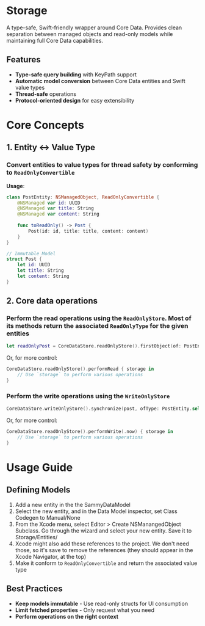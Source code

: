 # Storage

A type-safe, Swift-friendly wrapper around Core Data. Provides clean separation between managed objects and read-only models while maintaining full Core Data capabilities.

## Features

- **Type-safe query building** with KeyPath support
- **Automatic model conversion** between Core Data entities and Swift value types
- **Thread-safe** operations
- **Protocol-oriented design** for easy extensibility

# Core Concepts

## 1. Entity <-> Value Type

### Convert entities to value types for thread safety by conforming to `ReadOnlyConvertible`

**Usage**:
```swift
class PostEntity: NSManagedObject, ReadOnlyConvertible {
    @NSManaged var id: UUID
    @NSManaged var title: String
    @NSManaged var content: String
    
    func toReadOnly() -> Post {
        Post(id: id, title: title, content: content)
    }
}

// Immutable Model
struct Post {
	let id: UUID
	let title: String
	let content: String
}
```

## 2. Core data operations

### Perform the read operations using the `ReadOnlyStore`. Most of its methods return the associated `ReadOnlyType` for the given entities

```swift
let readOnlyPost = CoreDataStore.readOnlyStore().firstObject(of: PostEntity.self, using: \.id == id)
```

Or, for more control:

```swift
CoreDataStore.readOnlyStore().performRead { storage in 
    // Use `storage` to perform various operations
}
```

### Perform the write operations using the `WriteOnlyStore`

```swift
CoreDataStore.writeOnlyStore().synchronize(post, ofType: PostEntity.self)
```

Or, for more control:

```swift
CoreDataStore.readOnlyStore().performWrite(.now) { storage in 
    // Use `storage` to perform various operations
}
```


# Usage Guide

## Defining Models

1. Add a new entity in the the SammyDataModel
2. Select the new entity, and in the Data Model inspector, set Class Codegen to Manual/None
3. From the Xcode menu, select Editor > Create NSManangedObject Subclass. Go through the wizard and select your new entity. Save it to Storage/Entities/
4. Xcode might also add these references to the project. We don't need those, so it's save to remove the references (they should appear in the Xcode Navigator, at the top)
5. Make it conform to `ReadOnlyConvertible` and return the associated value type

## Best Practices

- **Keep models immutable**  - Use read-only structs for UI consumption
- **Limit fetched properties** - Only request what you need
- **Perform operations on the right context**
